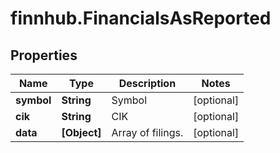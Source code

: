 # finnhub.FinancialsAsReported

## Properties

Name | Type | Description | Notes
------------ | ------------- | ------------- | -------------
**symbol** | **String** | Symbol | [optional] 
**cik** | **String** | CIK | [optional] 
**data** | **[Object]** | Array of filings. | [optional] 


